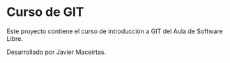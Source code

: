 # Curso de GIT

Este proyecto contiene el curso de introducción a GIT del Aula de Software Libre.

Desarrollado por Javier Maceirtas.





